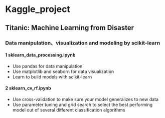 # Kaggle_project

## Titanic: Machine Learning from Disaster
### Data manipulation、visualization and modeling by scikit-learn
#### 1 sklearn_data_processing.ipynb
- Use pandas for data manipulation
- Use matplotlib and seaborn for data visualization
- Learn to build models with scikit-learn

#### 2 sklearn_cv_rf.ipynb
- Use cross-validation to make sure your model generalizes to new data
- Use parameter tuning and grid search to select the best performing model out of several different classification algorithms
